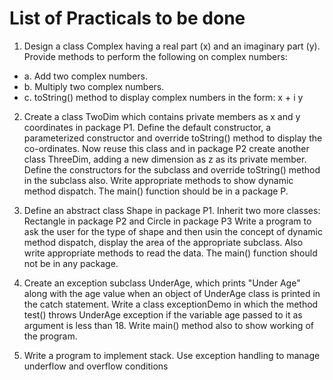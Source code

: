 # List of Practicals to be done

1. Design a class Complex having a real part (x) and an imaginary part (y). Provide methods to perform the following on complex numbers:

- a. Add two complex numbers.
- b. Multiply two complex numbers.
- c. toString() method to display complex numbers in the form: x + i y

2. Create a class TwoDim which contains private members as x and y coordinates in package P1. Define the default constructor, a parameterized constructor and override toString() method to display the co-ordinates. Now reuse this class and in package P2 create another class ThreeDim, adding a new dimension as z as its private member. Define the constructors for the subclass and override toString() method in the subclass also. Write appropriate methods to show dynamic method dispatch. The main() function should be in a package P.

3. Define an abstract class Shape in package P1. Inherit two more classes: Rectangle in package P2 and Circle in package P3 Write a program to ask the user for the type of shape and then usin the concept of dynamic method dispatch, display the area of the appropriate subclass. Also write appropriate methods to read the data. The main() function should not be in any package.

4. Create an exception subclass UnderAge, which prints "Under Age" along with the age value when an object of UnderAge class is printed in the catch statement. Write a class exceptionDemo in which the method test() throws UnderAge exception if the variable age passed to it as argument is less than 18. Write main() method also to show working of the program.

5. Write a program to implement stack. Use exception handling to manage underflow and overflow conditions
